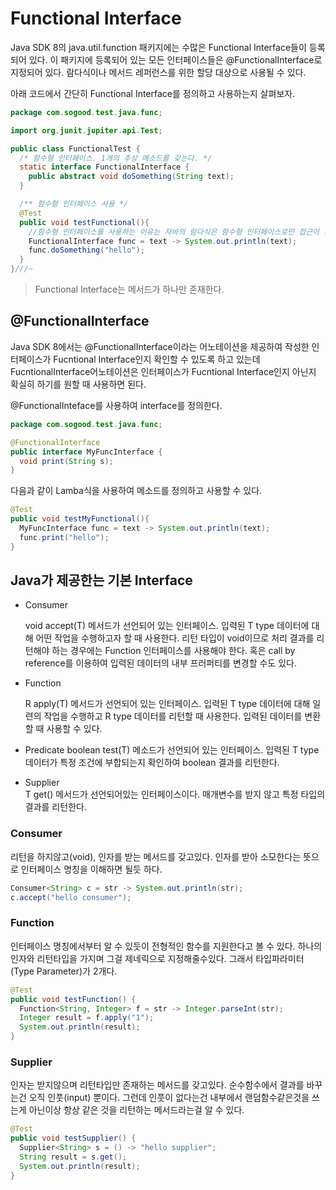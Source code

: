 # Functional Interface

Java SDK 8의 java.util.function 패키지에는 수많은 Functional Interface들이 등록되어 있다. 이 패키지에 등록되어 있는 모든 인터페이스들은 @FunctionalInterface로 지정되어 있다. 람다식이나 메서드 레퍼런스를 위한 할당 대상으로 사용될 수 있다.

아래 코드에서 간단히 Functional Interface를 정의하고 사용하는지 살펴보자.

```java
package com.sogood.test.java.func;

import org.junit.jupiter.api.Test;

public class FunctionalTest {
  /* 함수형 인터페이스. 1개의 추상 메소드를 갖는다. */ 
  static interface FunctionalInterface {
    public abstract void doSomething(String text);
  }

  /** 함수형 인터페이스 사용 */
  @Test 
  public void testFunctional(){ 
    //함수형 인터페이스를 사용하는 이유는 자바의 람다식은 함수형 인터페이스로만 접근이 되기 때문.
    FunctionalInterface func = text -> System.out.println(text); 
    func.doSomething("hello");
  }
}///~
```

> Functional Interface는 메서드가 하나만 존재한다.

## @FunctionalInterface

Java SDK 8에서는 @FunctionalInterface이라는 어노테이션을 제공하여 작성한 인터페이스가 Fucntional Interface인지 확인할 수 있도록 하고 있는데 FucntionalInterface어노테이션은 인터페이스가 Fucntional Interface인지 아닌지 확실히 하기를 원할 때 사용하면 된다.

@FunctionalInteface를 사용하여 interface를 정의한다.

```java
package com.sogood.test.java.func;

@FunctionalInterface
public interface MyFuncInterface {
  void print(String s);
}
```

다음과 같이 Lamba식을 사용하여 메소드를 정의하고 사용할 수 있다.

```java
@Test 
public void testMyFunctional(){ 
  MyFuncInterface func = text -> System.out.println(text); 
  func.print("hello");
}
```

## Java가 제공한는 기본 Interface

*   Consumer    

    void accept(T) 메서드가 선언되어 있는 인터페이스. 입력된 T type 데이터에 대해 어떤 작업을 수행하고자 할 때 사용한다. 리턴 타입이 void이므로 처리 결과를 리턴해야 하는 경우에는 Function 인터페이스를 사용해야 한다. 혹은 call by reference를 이용하여 입력된 데이터의 내부 프러퍼티를 변경할 수도 있다. 
*   Function        

    R apply(T) 메서드가 선언되어 있는 인터페이스. 입력된 T type 데이터에 대해 일련의 작업을 수행하고 R type 데이터를 리턴할 때 사용한다. 입력된 데이터를 변환할 때 사용할 수 있다. 
* Predicate boolean test(T) 메소드가 선언되어 있는 인터페이스. 입력된 T type 데이터가 특정 조건에 부합되는지 확인하여 boolean 결과를 리턴한다.
* Supplier\
  T get() 메서드가 선언되어있는 인터페이스이다. 매개변수를 받지 않고 특정 타입의 결과를 리턴한다.

### Consumer

리턴을 하지않고(void), 인자를 받는 메서드를 갖고있다. 인자를 받아 소모한다는 뜻으로 인터페이스 명칭을 이해하면 될듯 하다.

```java
Consumer<String> c = str -> System.out.println(str);
c.accept("hello consumer");
```

### Function

인터페이스 명칭에서부터 알 수 있듯이 전형적인 함수를 지원한다고 볼 수 있다. 하나의 인자와 리턴타입을 가지며 그걸 제네릭으로 지정해줄수있다. 그래서 타입파라미터(Type Parameter)가 2개다.

```java
@Test
public void testFunction() {
  Function<String, Integer> f = str -> Integer.parseInt(str);
  Integer result = f.apply("1");
  System.out.println(result);
}
```

### Supplier

인자는 받지않으며 리턴타입만 존재하는 메서드를 갖고있다. 순수함수에서 결과를 바꾸는건 오직 인풋(input) 뿐이다. 그런데 인풋이 없다는건 내부에서 랜덤함수같은것을 쓰는게 아닌이상 항상 같은 것을 리턴하는 메서드라는걸 알 수 있다.

```java
@Test
public void testSupplier() {
  Supplier<String> s = () -> "hello supplier";
  String result = s.get();
  System.out.println(result);
}
```
